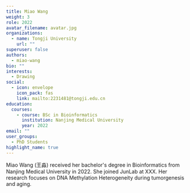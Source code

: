 ```yaml
---
title: Miao Wang
weight: 3
role: 2022
avatar_filename: avatar.jpg
organizations:
  - name: Tongji University
    url: ""
superuser: false
authors:
  - miao-wang
bio: ""
interests:
  - Drawing
social:
  - icon: envelope
    icon_pack: fas
    link: mailto:2231481@tongji.edu.cn
education:
  courses:
    - course: BSc in Bioinformatics
      institution: Nanjing Medical University
      year: 2022
email: ""
user_groups:
  - PhD Students
highlight_name: true
---
```

Miao Wang (王淼) received her bachelor's degree in Bioinformatics from Nanjing Medical University in 2022. She joined JunLab at XXX. Her research focuses on DNA Methylation Heterogeneity during tumorgenesis and aging.
